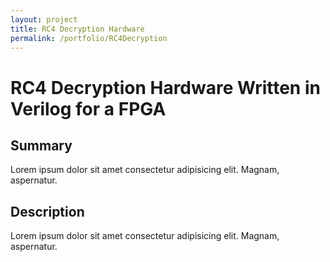 ```yaml
---
layout: project
title: RC4 Decryption Hardware
permalink: /portfolio/RC4Decryption
---
```


# RC4 Decryption Hardware Written in Verilog for a FPGA

## Summary

Lorem ipsum dolor sit amet consectetur adipisicing elit. Magnam, aspernatur.

## Description

Lorem ipsum dolor sit amet consectetur adipisicing elit. Magnam, aspernatur.